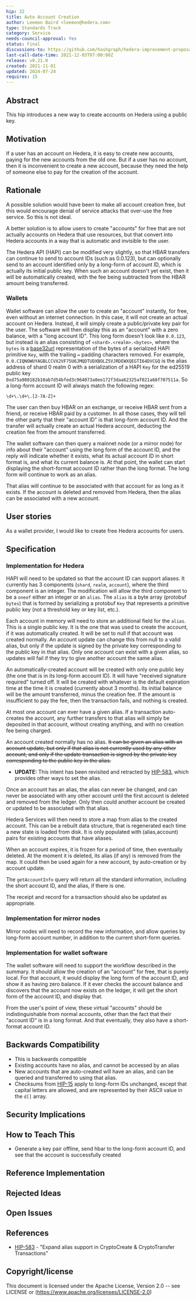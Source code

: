 ```yaml
---
hip: 32
title: Auto Account Creation
author: Leemon Baird <leemon@hedera.com>
type: Standards Track
category: Service
needs-council-approval: Yes
status: Final
discussions-to: https://github.com/hashgraph/hedera-improvement-proposal/discussions/187
last-call-date-time: 2021-12-03T07:00:00Z
release: v0.21.0
created: 2021-11-01
updated: 2024-07-24
requires: 15
---
```


## Abstract

This hip introduces a new way to create accounts on Hedera using a public key.
  
## Motivation
If a user has an account on Hedera, it is easy to create new accounts, paying for the new accounts from the old one. But if a user has no account, then it is inconvenient to create a new account, because they need the help of someone else to pay for the creation of the account. 

## Rationale

A possible solution would have been to make all account creation free, but this would encourage denial of service attacks that over-use the free service. So this is not ideal.

A better solution is to allow users to create "accounts" for free that are not actually accounts on Hedera that use resources, but that convert into Hedera accounts in a way that is automatic and invisible to the user.

The Hedera API (HAPI) can be modified very slightly, so that HBAR transfers can continue to send to account IDs (such as 0.0.123), but can optionally send to an account identified only by a long-form of account ID, which is actually its initial public key. When such an account doesn't yet exist, then it will be automatically created, with the fee being subtracted from the HBAR amount being transferred.

### Wallets
  
Wallet software can allow the user to create an "account" instantly, for free, even without an internet connection. In this case, it will not create an actual account on Hedera. Instead, it will simply create a public/private key pair for the user. The software will then display this as an "account" with a zero balance, with a "long account ID". This long form doesn't look like `0.0.123`, but instead is an alias consisting of `<shard>.<realm>.<bytes>`, where the `bytes` is a [base32url](https://datatracker.ietf.org/doc/html/rfc4648#section-6) representation of the bytes of a serialized HAPI primitive `Key`, with the trailing `=` padding characters removed.  For example, `0.0.CIQNOWUYAGBLCCVX2VF75U6JMQDTUDXBOLZ5VJRDEWXQEGTI64DVCGQ` is the alias address of shard 0 realm 0 with a serialization of a HAPI `Key` for the ed25519 public key `0xd75a980182b10ab7d54bfed3c964073a0ee172f3daa62325af021a68f707511a`. So a long-form account ID will always match the following regex:

`\d+\.\d+\.[2-7A-Z]+`

The user can then buy HBAR on an exchange, or receive HBAR sent from a friend, or receive HBAR paid by a customer. In all those cases, they will tell the other party that their "account ID" is that long-form account ID. And the transfer will actually create an actual Hedera account, deducting the creation fee from the amount transferred.

The wallet software can then query a mainnet node (or a mirror node) for info about their "account" using the long form of the account ID, and the reply will indicate whether it exists, what its actual account ID in short format is, and what its current balance is. At that point, the wallet can start displaying the short-format account ID rather than the long format. The long form will continue to work as an alias. 

That alias will continue to be associated with that account for as long as it exists. If the account is deleted and removed from Hedera, then the alias can be associated with a new account.

## User stories

As a wallet provider, I would like to create free Hedera accounts for users.
 
## Specification
  
### Implementation for Hedera

HAPI will need to be updated so that the account ID can support aliases. It currently has 3 components (`shard`, `realm`, `account`), where the third component is an integer. The modification will allow the third component to be a `oneof` either an integer or an `alias`. The `alias` is a byte array (protobuf `bytes`) that is formed by serializing a protobuf `Key` that represents a primitive public key (not a threshold key or key list, etc.).

Each account in memory will need to store an additional field for the `alias`. This is a single public key. It is the one that was used to create the account, if it was automatically created.  It will be set to null if that account was created normally.  An account update can change this from null to a valid alias, but only if the update is signed by the private key corresponding to the public key in that alias.  Only one account can exist with a given alias, so updates will fail if they try to give another account the same alias.

An automatically-created account will be created with only one public key (the one that is in its long-form account ID). It will have "received signature required" turned off. It will be created with whatever is the default expiration time at the time it is created (currently about 3 months). Its initial balance will be the amount transferred, minus the creation fee. If the amount is insufficient to pay the fee, then the transaction fails, and nothing is created.

At most one account can ever have a given alias. If a transaction auto-creates the account, any further transfers to that alias will simply be deposited in that account, without creating anything, and with no creation fee being charged.

An account created normally has no alias. ~~It can be given an alias with an account update, but only if that alias is not currently used by any other account, and only if the update transaction is signed by the private key corresponding to the public key in the alias.~~
* **UPDATE:** This intent has been revisited and retracted by [HIP-583](https://hips.hedera.com/hip/hip-583#update-account-with-alias),
which provides other ways to set the alias.

Once an account has an alias, the alias can never be changed, and can never be associated with any other account until the first account is deleted and removed from the ledger. Only then could another account be created or updated to be associated with that alias.

Hedera Services will then need to store a map from alias to the created account. This can be a rebuilt data structure, that is regenerated each time a new state is loaded from disk. It is only populated with (alias,account) pairs for existing accounts that have aliases.  

When an account expires, it is frozen for a period of time, then eventually deleted. At the moment it is deleted, its alias (if any) is removed from the map. It could then be used again for a new account, by auto-creation or by account update.

The `getAccountInfo` query will return all the standard information, including the short account ID, and the alias, if there is one.

The receipt and record for a transaction should also be updated as appropriate.

### Implementation for mirror nodes

Mirror nodes will need to record the new information, and allow queries by long-form account number, in addition to the current short-form queries.

### Implementation for wallet software

The wallet software will need to support the workflow described in the summary. It should allow the creation of an "account" for free, that is purely local. For that account, it would display the long form of the account ID, and show it as having zero balance. If it ever checks the account balance and discovers that the account now exists on the ledger, it will get the short form of the account ID, and display that.

From the user's point of view, these virtual "accounts" should be indistinguishable from normal accounts, other than the fact that their "account ID" is in a long format. And that eventually, they also have a short-format account ID.

## Backwards Compatibility
* This is backwards compatible
* Existing accounts have no alias, and cannot be accessed by an alias
* New accounts that are auto-created will have an alias, and can be queried and transferred to using that alias.
* Checksums from [HIP-15](https://hips.hedera.com/hip/hip-15) apply to long-form IDs unchanged, except that capital letters are allowed, and are represented by their ASCII value in the `d[]` array.
  
## Security Implications

## How to Teach This

* Generate a key pair offline, send hbar to the long-form account ID, and see that the account is successfully created

## Reference Implementation

## Rejected Ideas

## Open Issues

## References

* [HIP-583](https://hips.hedera.com/hip/hip-583) - "Expand alias support in CryptoCreate & CryptoTransfer Transactions"

## Copyright/license
This document is licensed under the Apache License, Version 2.0 -- see LICENSE or (https://www.apache.org/licenses/LICENSE-2.0)
